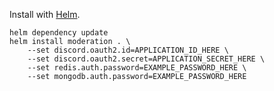 Install with [Helm](https://helm.sh/).

```
helm dependency update
helm install moderation . \
	--set discord.oauth2.id=APPLICATION_ID_HERE \
	--set discord.oauth2.secret=APPLICATION_SECRET_HERE \
	--set redis.auth.password=EXAMPLE_PASSWORD_HERE \
	--set mongodb.auth.password=EXAMPLE_PASSWORD_HERE
```

